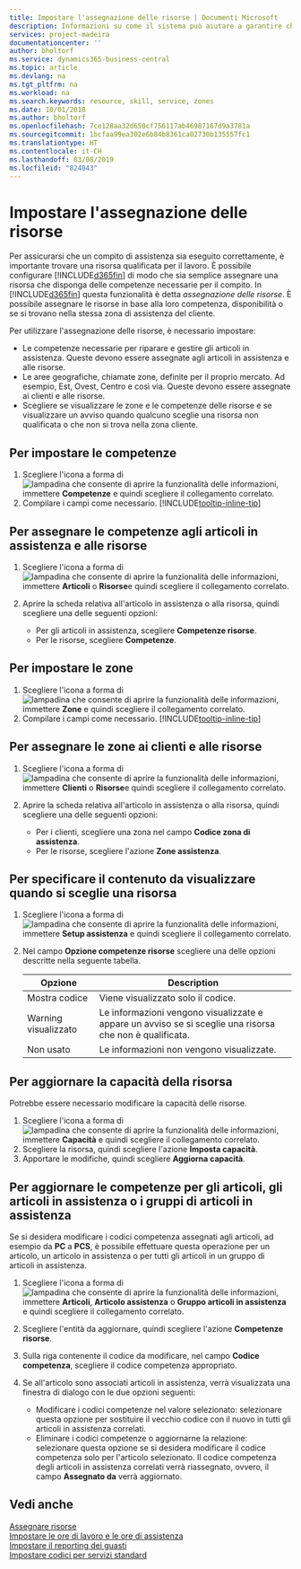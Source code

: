 ```yaml
---
title: Impostare l'assegnazione delle risorse | Documenti Microsoft
description: Informazioni su come il sistema può aiutare a garantire che l'assegnazione venga fatta a chi ha le competenze necessarie per fornire a un servizio di assistenza.
services: project-madeira
documentationcenter: ''
author: bholtorf
ms.service: dynamics365-business-central
ms.topic: article
ms.devlang: na
ms.tgt_pltfrm: na
ms.workload: na
ms.search.keywords: resource, skill, service, zones
ms.date: 10/01/2018
ms.author: bholtorf
ms.openlocfilehash: 7ce128aa32d650cf756117ab46987167d9a3781a
ms.sourcegitcommit: 1bcfaa99ea302e6b84b8361ca02730b135557fc1
ms.translationtype: HT
ms.contentlocale: it-CH
ms.lasthandoff: 03/08/2019
ms.locfileid: "824843"
---
```

# <a name="set-up-resource-allocation"></a>Impostare l'assegnazione delle risorse
Per assicurarsi che un compito di assistenza sia eseguito correttamente, è importante trovare una risorsa qualificata per il lavoro. È possibile configurare [!INCLUDE[d365fin](includes/d365fin_md.md)] di modo che sia semplice assegnare una risorsa che disponga delle competenze necessarie per il compito. In [!INCLUDE[d365fin](includes/d365fin_md.md)] questa funzionalità è detta _assegnazione delle risorse_. È possibile assegnare le risorse in base alla loro competenza, disponibilità o se si trovano nella stessa zona di assistenza del cliente. 

Per utilizzare l'assegnazione delle risorse, è necessario impostare:  
  
* Le competenze necessarie per riparare e gestire gli articoli in assistenza. Queste devono essere assegnate agli articoli in assistenza e alle risorse.  
* Le aree geografiche, chiamate zone, definite per il proprio mercato. Ad esempio, Est, Ovest, Centro e così via. Queste devono essere assegnate ai clienti e alle risorse.  
* Scegliere se visualizzare le zone e le competenze delle risorse e se visualizzare un avviso quando qualcuno sceglie una risorsa non qualificata o che non si trova nella zona cliente.  

## <a name="to-set-up-skills"></a>Per impostare le competenze
1. Scegliere l'icona a forma di ![lampadina che consente di aprire la funzionalità delle informazioni](media/ui-search/search_small.png "Informazioni sull'operazione che si desidera eseguire"), immettere **Competenze** e quindi scegliere il collegamento correlato.  
2. Compilare i campi come necessario. [!INCLUDE[tooltip-inline-tip](includes/tooltip-inline-tip_md.md)]  

## <a name="to-assign-skills-to-service-items-and-resources"></a>Per assegnare le competenze agli articoli in assistenza e alle risorse
1. Scegliere l'icona a forma di ![lampadina che consente di aprire la funzionalità delle informazioni](media/ui-search/search_small.png "Informazioni sull'operazione che si desidera eseguire"), immettere **Articoli** o **Risorse**e quindi scegliere il collegamento correlato.  
2. Aprire la scheda relativa all'articolo in assistenza o alla risorsa, quindi scegliere una delle seguenti opzioni:  
  
    * Per gli articoli in assistenza, scegliere **Competenze risorse**.  
    * Per le risorse, scegliere **Competenze**.  

## <a name="to-set-up-zones"></a>Per impostare le zone
1. Scegliere l'icona a forma di ![lampadina che consente di aprire la funzionalità delle informazioni](media/ui-search/search_small.png "Informazioni sull'operazione che si desidera eseguire"), immettere **Zone** e quindi scegliere il collegamento correlato.  
2. Compilare i campi come necessario. [!INCLUDE[tooltip-inline-tip](includes/tooltip-inline-tip_md.md)]  

## <a name="to-assign-zones-to-customers-and-resources"></a>Per assegnare le zone ai clienti e alle risorse 
1. Scegliere l'icona a forma di ![lampadina che consente di aprire la funzionalità delle informazioni](media/ui-search/search_small.png "Informazioni sull'operazione che si desidera eseguire"), immettere **Clienti** o **Risorse**e quindi scegliere il collegamento correlato.  
2. Aprire la scheda relativa all'articolo in assistenza o alla risorsa, quindi scegliere una delle seguenti opzioni:  
  
    * Per i clienti, scegliere una zona nel campo **Codice zona di assistenza**.  
    * Per le risorse, scegliere l'azione **Zone assistenza**.  

## <a name="to-specify-what-to-show-when-a-resource-is-chosen"></a>Per specificare il contenuto da visualizzare quando si sceglie una risorsa
1. Scegliere l'icona a forma di ![lampadina che consente di aprire la funzionalità delle informazioni](media/ui-search/search_small.png "Informazioni sull'operazione che si desidera eseguire"), immettere **Setup assistenza** e quindi scegliere il collegamento correlato. 
2. Nel campo **Opzione competenze risorse** scegliere una delle opzioni descritte nella seguente tabella.  
  
    |**Opzione**|**Description**|  
    |------------|-------------|  
    |Mostra codice | Viene visualizzato solo il codice.|  
    |Warning visualizzato | Le informazioni vengono visualizzate e appare un avviso se si sceglie una risorsa che non è qualificata.|  
    |Non usato | Le informazioni non vengono visualizzate.|  

## <a name="to-update-resource-capacity"></a>Per aggiornare la capacità della risorsa  
Potrebbe essere necessario modificare la capacità delle risorse.  
  
1. Scegliere l'icona a forma di ![lampadina che consente di aprire la funzionalità delle informazioni](media/ui-search/search_small.png "Informazioni sull'operazione che si desidera eseguire"), immettere **Capacità** e quindi scegliere il collegamento correlato.  
2. Scegliere la risorsa, quindi scegliere l'azione **Imposta capacità**.  
3. Apportare le modifiche, quindi scegliere **Aggiorna capacità**.  

## <a name="to-update-skills-for-items-service-items-or-service-item-groups"></a>Per aggiornare le competenze per gli articoli, gli articoli in assistenza o i gruppi di articoli in assistenza
Se si desidera modificare i codici competenza assegnati agli articoli, ad esempio da **PC** a **PCS**, è possibile effettuare questa operazione per un articolo, un articolo in assistenza o per tutti gli articoli in un gruppo di articoli in assistenza.  
  
1. Scegliere l'icona a forma di ![lampadina che consente di aprire la funzionalità delle informazioni](media/ui-search/search_small.png "Informazioni sull'operazione che si desidera eseguire"), immettere **Articoli**, **Articolo assistenza** o **Gruppo articoli in assistenza** e quindi scegliere il collegamento correlato.  
2. Scegliere l'entità da aggiornare, quindi scegliere l'azione **Competenze risorse**.  
3. Sulla riga contenente il codice da modificare, nel campo **Codice competenza**, scegliere il codice competenza appropriato.  
4.  Se all'articolo sono associati articoli in assistenza, verrà visualizzata una finestra di dialogo con le due opzioni seguenti:  
  
    * Modificare i codici competenze nel valore selezionato: selezionare questa opzione per sostituire il vecchio codice con il nuovo in tutti gli articoli in assistenza correlati.  
    * Eliminare i codici competenze o aggiornarne la relazione: selezionare questa opzione se si desidera modificare il codice competenza solo per l'articolo selezionato. Il codice competenza degli articoli in assistenza correlati verrà riassegnato, ovvero, il campo **Assegnato da** verrà aggiornato.  
  
## <a name="see-also"></a>Vedi anche
[Assegnare risorse](service-how-to-allocate-resources.md)  
[Impostare le ore di lavoro e le ore di assistenza](service-how-setup-work-service-hours.md)  
[Impostare il reporting dei guasti](service-how-setup-fault-reporting.md)  
[Impostare codici per servizi standard](service-how-setup-service-coding.md)  
 

